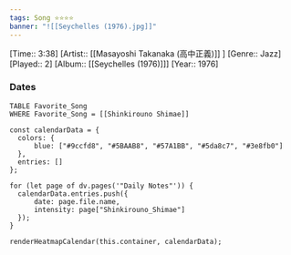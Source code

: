 ```yaml
---
tags: Song ⭐⭐⭐⭐ 
banner: "![[Seychelles (1976).jpg]]"
---
```

[Time:: 3:38]
[Artist:: [[Masayoshi Takanaka (高中正義)]] ]
[Genre:: Jazz]
[Played:: 2]
[Album:: [[Seychelles (1976)]]]
[Year:: 1976]
### Dates
````dataview
TABLE Favorite_Song
WHERE Favorite_Song = [[Shinkirouno Shimae]]
````
  ```dataviewjs
const calendarData = { 
	colors: { 
		blue: ["#9ccfd8", "#5BAAB8", "#57A1BB", "#5da8c7", "#3e8fb0"] 
	}, 
	entries: [] 
}; 

for (let page of dv.pages('"Daily Notes"')) { 
	calendarData.entries.push({ 
		date: page.file.name, 
		intensity: page["Shinkirouno_Shimae"]
	}); 
} 

renderHeatmapCalendar(this.container, calendarData);
```
